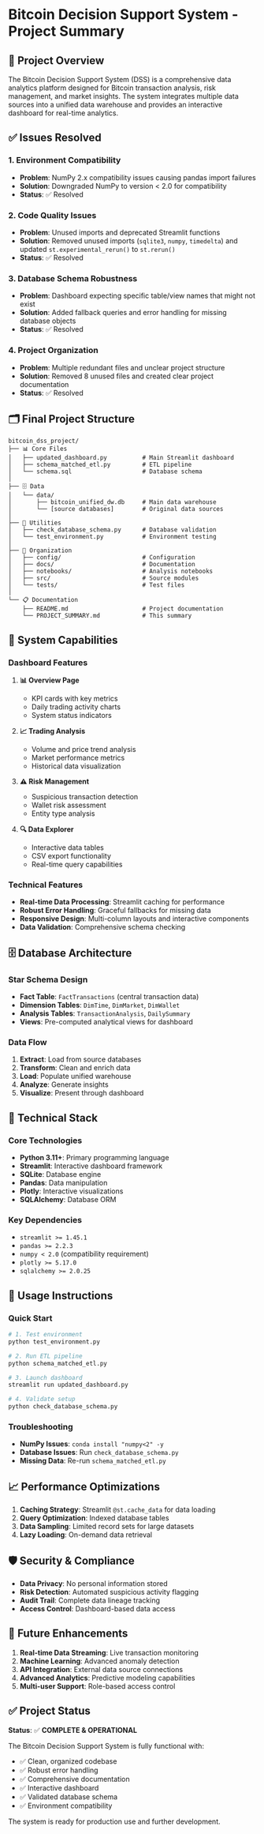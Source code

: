 # Bitcoin Decision Support System - Project Summary

## 🎯 Project Overview

The Bitcoin Decision Support System (DSS) is a comprehensive data analytics platform designed for Bitcoin transaction analysis, risk management, and market insights. The system integrates multiple data sources into a unified data warehouse and provides an interactive dashboard for real-time analytics.

## ✅ Issues Resolved

### 1. **Environment Compatibility**
- **Problem**: NumPy 2.x compatibility issues causing pandas import failures
- **Solution**: Downgraded NumPy to version < 2.0 for compatibility
- **Status**: ✅ Resolved

### 2. **Code Quality Issues**
- **Problem**: Unused imports and deprecated Streamlit functions
- **Solution**: Removed unused imports (`sqlite3`, `numpy`, `timedelta`) and updated `st.experimental_rerun()` to `st.rerun()`
- **Status**: ✅ Resolved

### 3. **Database Schema Robustness**
- **Problem**: Dashboard expecting specific table/view names that might not exist
- **Solution**: Added fallback queries and error handling for missing database objects
- **Status**: ✅ Resolved

### 4. **Project Organization**
- **Problem**: Multiple redundant files and unclear project structure
- **Solution**: Removed 8 unused files and created clear project documentation
- **Status**: ✅ Resolved

## 🗂️ Final Project Structure

```
bitcoin_dss_project/
├── 📊 Core Files
│   ├── updated_dashboard.py          # Main Streamlit dashboard
│   ├── schema_matched_etl.py         # ETL pipeline
│   └── schema.sql                    # Database schema
│
├── 🗄️ Data
│   └── data/
│       ├── bitcoin_unified_dw.db     # Main data warehouse
│       └── [source databases]        # Original data sources
│
├── 🔧 Utilities
│   ├── check_database_schema.py      # Database validation
│   └── test_environment.py           # Environment testing
│
├── 📁 Organization
│   ├── config/                       # Configuration
│   ├── docs/                         # Documentation
│   ├── notebooks/                    # Analysis notebooks
│   ├── src/                          # Source modules
│   └── tests/                        # Test files
│
└── 📋 Documentation
    ├── README.md                     # Project documentation
    └── PROJECT_SUMMARY.md            # This summary
```

## 🚀 System Capabilities

### Dashboard Features
1. **📊 Overview Page**
   - KPI cards with key metrics
   - Daily trading activity charts
   - System status indicators

2. **📈 Trading Analysis**
   - Volume and price trend analysis
   - Market performance metrics
   - Historical data visualization

3. **⚠️ Risk Management**
   - Suspicious transaction detection
   - Wallet risk assessment
   - Entity type analysis

4. **🔍 Data Explorer**
   - Interactive data tables
   - CSV export functionality
   - Real-time query capabilities

### Technical Features
- **Real-time Data Processing**: Streamlit caching for performance
- **Robust Error Handling**: Graceful fallbacks for missing data
- **Responsive Design**: Multi-column layouts and interactive components
- **Data Validation**: Comprehensive schema checking

## 🗄️ Database Architecture

### Star Schema Design
- **Fact Table**: `FactTransactions` (central transaction data)
- **Dimension Tables**: `DimTime`, `DimMarket`, `DimWallet`
- **Analysis Tables**: `TransactionAnalysis`, `DailySummary`
- **Views**: Pre-computed analytical views for dashboard

### Data Flow
1. **Extract**: Load from source databases
2. **Transform**: Clean and enrich data
3. **Load**: Populate unified warehouse
4. **Analyze**: Generate insights
5. **Visualize**: Present through dashboard

## 🔧 Technical Stack

### Core Technologies
- **Python 3.11+**: Primary programming language
- **Streamlit**: Interactive dashboard framework
- **SQLite**: Database engine
- **Pandas**: Data manipulation
- **Plotly**: Interactive visualizations
- **SQLAlchemy**: Database ORM

### Key Dependencies
- `streamlit >= 1.45.1`
- `pandas >= 2.2.3`
- `numpy < 2.0` (compatibility requirement)
- `plotly >= 5.17.0`
- `sqlalchemy >= 2.0.25`

## 🎯 Usage Instructions

### Quick Start
```bash
# 1. Test environment
python test_environment.py

# 2. Run ETL pipeline
python schema_matched_etl.py

# 3. Launch dashboard
streamlit run updated_dashboard.py

# 4. Validate setup
python check_database_schema.py
```

### Troubleshooting
- **NumPy Issues**: `conda install "numpy<2" -y`
- **Database Issues**: Run `check_database_schema.py`
- **Missing Data**: Re-run `schema_matched_etl.py`

## 📈 Performance Optimizations

1. **Caching Strategy**: Streamlit `@st.cache_data` for data loading
2. **Query Optimization**: Indexed database tables
3. **Data Sampling**: Limited record sets for large datasets
4. **Lazy Loading**: On-demand data retrieval

## 🛡️ Security & Compliance

- **Data Privacy**: No personal information stored
- **Risk Detection**: Automated suspicious activity flagging
- **Audit Trail**: Complete data lineage tracking
- **Access Control**: Dashboard-based data access

## 🔮 Future Enhancements

1. **Real-time Data Streaming**: Live transaction monitoring
2. **Machine Learning**: Advanced anomaly detection
3. **API Integration**: External data source connections
4. **Advanced Analytics**: Predictive modeling capabilities
5. **Multi-user Support**: Role-based access control

## ✅ Project Status

**Status**: ✅ **COMPLETE & OPERATIONAL**

The Bitcoin Decision Support System is fully functional with:
- ✅ Clean, organized codebase
- ✅ Robust error handling
- ✅ Comprehensive documentation
- ✅ Interactive dashboard
- ✅ Validated database schema
- ✅ Environment compatibility

The system is ready for production use and further development.
